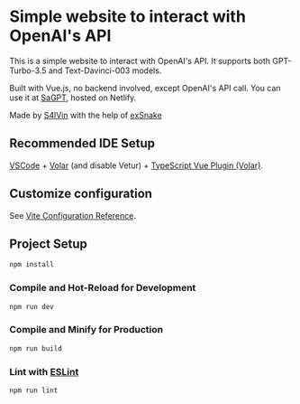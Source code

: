 # Simple website to interact with OpenAI's API

This is a simple website to interact with OpenAI's API.
It supports both GPT-Turbo-3.5 and Text-Davinci-003 models.

Built with Vue.js, no backend involved, except OpenAI's API call.
You can use it at [SaGPT](https://sagpt.it/), hosted on Netlify.

Made by [S4lVin](https://github.com/S4IVin) with the help of [exSnake](https://github.com/exSnake)

## Recommended IDE Setup

[VSCode](https://code.visualstudio.com/) + [Volar](https://marketplace.visualstudio.com/items?itemName=Vue.volar) (and disable Vetur) + [TypeScript Vue Plugin (Volar)](https://marketplace.visualstudio.com/items?itemName=Vue.vscode-typescript-vue-plugin).

## Customize configuration

See [Vite Configuration Reference](https://vitejs.dev/config/).

## Project Setup

```sh
npm install
```

### Compile and Hot-Reload for Development

```sh
npm run dev
```

### Compile and Minify for Production

```sh
npm run build
```

### Lint with [ESLint](https://eslint.org/)

```sh
npm run lint
```
